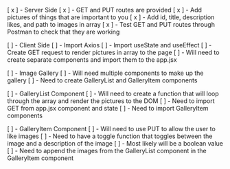 [ x ] - Server Side
    [ x ] - GET and PUT routes are provided
    [ x ] - Add pictures of things that are important to you
        [ x ] - Add id, title, description likes, and path to images in array
    [ x ] - Test GET and PUT routes through Postman to check that they are working

[ ] - Client Side
    [ ] - Import Axios
    [ ] - Import useState and useEffect
    [ ] - Create GET request to render pictures in array to the page
        [ ] - Will need to create separate components and import them to the app.jsx

[ ] - Image Gallery
    [ ] - Will need multiple components to make up the gallery
    [ ] - Need to create GalleryList and GalleryItem components

[ ] - GalleryList Component
    [ ] - Will need to create a function that will loop through the array and render the pictures to the DOM
    [ ] - Need to import GET from app.jsx component and state
    [ ] - Need to import GalleryItem components

[ ] - GalleryItem Component
    [ ] - Will need to use PUT to allow the user to like images 
    [ ] - Need to have a toggle function that toggles between the image and a description of the image
        [ ] - Most likely will be a boolean value 
    [ ] - Need to append the images from the GalleryList component in the GalleryItem component
    